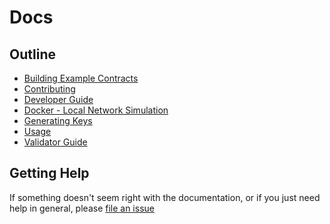 # Docs

## Outline

- [Building Example Contracts](https://github.com/CasperLabs/contract-examples/blob/master/README.md)
- [Contributing](../CONTRIBUTING.md)
- [Developer Guide](../DEVELOPER.md)
- [Docker - Local Network Simulation](../hack/docker/README.md)
- [Generating Keys](../VALIDATOR.md#setting-up-keys)
- [Usage](../USAGE.md)
- [Validator Guide](../VALIDATOR.md)

## Getting Help

If something doesn't seem right with the documentation, or if you just need
help in general, please [file an issue](https://github.com/CasperLabs/CasperLabs/issues/new)
